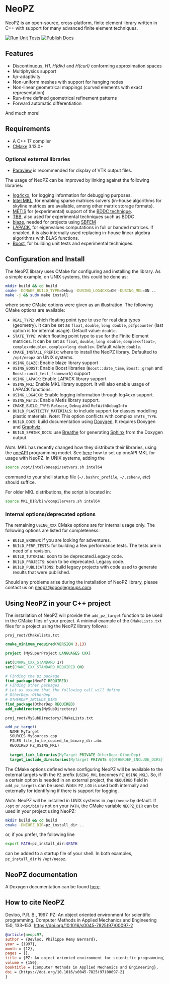 # NeoPZ

NeoPZ is an open-source, cross-platform, finite element library
written in C++ with support for many advanced finite element techniques.

[![Run Unit Tests](https://github.com/labmec/neopz/actions/workflows/run_unittests.yml/badge.svg)](https://github.com/labmec/neopz/actions/workflows/run_unittests.yml)
[![Publish Docs](https://github.com/labmec/neopz/actions/workflows/publish_docs.yml/badge.svg)](https://github.com/labmec/neopz/actions/workflows/publish_docs.yml)

## Features
- Discontinuous, *H1, H(div)* and *H(curl)* conforming approximation spaces
- Multiphysics support
- *hp*-adaptivity
- Non-uniform meshes with support for hanging nodes
- Non-linear geometrical mappings (curved elements with exact representation)
- Run-time defined geometrical refinement patterns
- Forward automatic differentiation

And much more!

## Requirements
- A C++ 17 compiler
- [CMake](https://cmake.org/download/) 3.13.0+

### Optional external libraries
- [Paraview](https://www.paraview.org/download/) is recommended for display of VTK output files.

The usage of NeoPZ can be improved by linking against the following libraries:

- [log4cxx](https://logging.apache.org/log4cxx/latest_stable/), for logging information for debugging purposes.
- [Intel MKL](https://software.intel.com/en-us/mkl), for enabling sparse matrices solvers (in-house algorithms for skyline matrices are available, among other matrix storage formats).
- [METIS](http://glaros.dtc.umn.edu/gkhome/metis/metis/overview) for (experimental) support of the [BDDC  technique](https://epubs.siam.org/doi/abs/10.1137/S1064827502412887?journalCode=sjoce3).
- [TBB](https://github.com/oneapi-src/oneTBB), also used for experimental techniques such as BDDC
- [blaze](https://bitbucket.org/blaze-lib/blaze), needed for projects using [SBFEM](https://www.cies.unsw.edu.au/scaled-boundary-finite-element-method-2a)
- [LAPACK](http://www.netlib.org/lapack/), for eigenvalues computations in full or banded matrices. If enabled, it is also internally used replacing in-house linear algebra algorithms with BLAS functions.
- [Boost](https://www.boost.org/), for building unit tests and experimental techniques.

## Configuration and Install
The NeoPZ library uses CMake for configuring and installing the library. As a simple example, on UNIX systems, this could be done as:
```sh
mkdir build && cd build
cmake -DCMAKE_BUILD_TYPE=Debug -DUSING_LOG4CXX=ON -DUSING_MKL=ON ..
make -j && sudo make install
```
where some CMake options were given as an illustration. The following CMake options are available:

- `REAL_TYPE`: which floating point type to use for real data types (geometry). It can be set as `float`, `double`, `long double`, `pzfpcounter` (last option is for internal usage). Default value: `double`.
- `STATE_TYPE`: which floating point type to use for the Finite Element matrices. It can be set as `float`, `double`, `long double`, `complex<float>`, `complex<double>`, `complex<long double>`. Default value: `double`.
- `CMAKE_INSTALL_PREFIX`: where to install the NeoPZ library. Defaulted to `/opt/neopz` on UNIX systems.
- `USING_BLAZE`: Enable blaze library support
- `USING_BOOST`: Enable Boost libraries (`Boost::date_time`, `Boost::graph` and `Boost::unit_test_framework`) support
- `USING_LAPACK`: Enable LAPACK library support
- `USING_MKL`: Enable MKL library support. It will also enable usage of LAPACK functions.
- `USING_LOG4CXX`: Enable logging information through log4cxx support.
- `USING_METIS`: Enable Metis library support.
- `CMAKE_BUILD_TYPE`: `Release`, `Debug` and `RelWithDebugInfo`
- `BUILD_PLASTICITY_MATERIALS`: to include support for classes modelling plastic materials. *Note:* This option conflicts with complex `STATE_TYPE`.
- `BUILD_DOCS`: build documentation using [Doxygen](https://www.doxygen.nl/index.html). It requires Doxygen and [Graphviz](https://graphviz.org/).
- `BUILD_SPHINX_DOCS`: use [Breathe](https://breathe.readthedocs.io/) for generating [Sphinx](https://www.sphinx-doc.org/en/master/) from the Doxygen output.

*Note:* MKL has recently changed how they distribute their libraries, using the [oneAPI](https://software.intel.com/content/www/us/en/develop/tools/oneapi.html) programming model. See [here](https://software.intel.com/content/www/us/en/develop/documentation/get-started-with-intel-oneapi-base-linux/top/before-you-begin.html) how to set up oneAPI MKL for usage with NeoPZ. In UNIX systems, adding the 
```sh
source /opt/intel/oneapi/setvars.sh intel64
```
command to your shell startup file (`~/.bashrc_profile`, `~/.zshenv`, *etc*) should suffice.

For older MKL distributions, the script is located in:
```sh
source MKL_DIR/bin/compilervars.sh intel64
```

### Internal options/deprecated options
The remaining `USING_XXX` CMake options are for internal usage only.
The following options are listed for completeness:

- `BUILD_BROKEN`: if you are looking for adventures.
- `BUILD_PERF_TESTS`: for building a few performance tests. The tests are in need of a revision.
- `BUILD_TUTORIAL`: soon to be deprecated.Legacy code.
- `BUILD_PROJECTS`: soon to be deprecated. Legacy code.
- `BUILD_PUBLICATIONS`: build legacy projects with code used to generate results that were published.


Should any problems arise during the installation of NeoPZ library, please contact us on <neopz@googlegroups.com>.

## Using NeoPZ in your C++ project
The installation of NeoPZ will provide the `add_pz_target` function to be used in the CMake files of your project. A minimal example of the `CMakeLists.txt` files for a project using the NeoPZ library follows:

`proj_root/CMakelists.txt`

```cmake
cmake_minimum_required(VERSION 3.13)

project (MySuperProject LANGUAGES CXX)

set(CMAKE_CXX_STANDARD 17)
set(CMAKE_CXX_STANDARD_REQUIRED ON)

# Finding the pz package
find_package(NeoPZ REQUIRED)
# Finding other packages
# Let us assume that the following call will define
# OtherDep::OtherDep
# OTHERDEP_INCLUDE_DIRS
find_package(OtherDep REQUIRED)
add_subdirectory(MySubDirectory)
```

`proj_root/MySubDirectory/CMakeLists.txt`

```cmake
add_pz_target(
  NAME MyTarget
  SOURCES MySources.cpp
  FILES file_to_be_copied_to_binary_dir.abc
  REQUIRED PZ_USING_MKL)
  
  target_link_libraries(MyTarget PRIVATE OtherDep::OtherDep)
  target_include_directories(MyTarget PRIVATE ${OTHERDEP_INCLUDE_DIRS})
```

The CMake options defined when configuring NeoPZ will be available to the external targets with the `PZ` prefix (`USING_MKL` becomes `PZ_USING_MKL`). So, if a certain option is needed in an external project, the `REQUIRED` field in `add_pz_targets` can be used. *Note:* `PZ_LOG` is used both internally and externally for identifying if there is support for logging.

*Note:* NeoPZ will be installed in UNIX systems in `/opt/neopz` by default. If `/opt` or `/opt/bin` is not on your `PATH`, the CMake variable `NEOPZ_DIR` can be used in your project using NeoPZ:

```sh
mkdir build && cd build
cmake -DNEOPZ_DIR=pz_install_dir ..
```

or, if you prefer, the following line

```sh
export PATH=pz_install_dir:$PATH
```

can be added to a startup file of your shell. In both examples, `pz_install_dir` is `/opt/neopz`.

## NeoPZ documentation

A Doxygen documentation can be found 
[here](http://www.labmec.org.br/pz/arquivos-html/html/index.html).

## How to cite NeoPZ

Devloo, P.R. B., 1997. PZ: An object oriented environment
for scientific programming. Computer Methods in Applied Mechanics
and Engineering 150, 133–153.
https://doi.org/10.1016/s0045-7825(97)00097-2

```bibtex
@article{neopz97,
author = {Devloo, Philippe Remy Bernard},
year = {1997},
month = {12},
pages = {},
title = {PZ: An object oriented environment for scientific programming},
volume = {150},
booktitle = {Computer Methods in Applied Mechanics and Engineering},
doi = {https://doi.org/10.1016/s0045-7825(97)00097-2}
}
```
